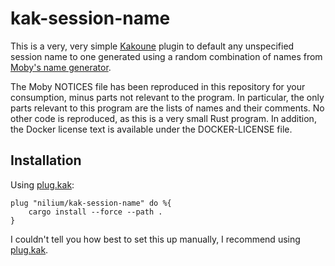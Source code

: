 kak-session-name
===

This is a very, very simple [Kakoune][] plugin to default any unspecified 
session name to one generated using a random combination of names from [Moby's 
name generator][moby-ng].

[Kakoune]: https://kakoune.org
[moby-ng]: https://github.com/moby/moby/blob/master/pkg/namesgenerator/names-generator.go

The Moby NOTICES file has been reproduced in this repository for your 
consumption, minus parts not relevant to the program. In particular, the only 
parts relevant to this program are the lists of names and their comments. No 
other code is reproduced, as this is a very small Rust program. In addition,
the Docker license text is available under the DOCKER-LICENSE file.

Installation
---
Using [plug.kak][]:

    plug "nilium/kak-session-name" do %{
        cargo install --force --path .
    }

[plug.kak]: https://github.com/andreyorst/plug.kak

I couldn't tell you how best to set this up manually, I recommend using
[plug.kak][].
